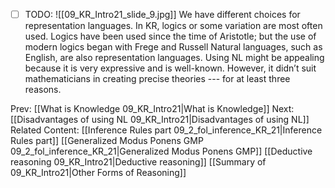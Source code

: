 ﻿- [ ] TODO:
![[09_KR_Intro21_slide_9.jpg]]
We have different choices for representation languages.
In KR, logics or some variation are most often used.
Logics have been used since the time of Aristotle; but the use of modern logics began with Frege and Russell
Natural languages, such as English, are also representation languages.
Using NL might be appealing because it is very expressive and is well-known.
However, it didn’t suit mathematicians in creating precise theories ---  for at least three reasons.



Prev: [[What is Knowledge 09_KR_Intro21|What is Knowledge]]
Next: [[Disadvantages of using NL 09_KR_Intro21|Disadvantages of using NL]]
Related Content:
[[Inference Rules part 09_2_fol_inference_KR_21|Inference Rules part]]
[[Generalized Modus Ponens GMP 09_2_fol_inference_KR_21|Generalized Modus Ponens GMP]]
[[Deductive reasoning 09_KR_Intro21|Deductive reasoning]]
[[Summary of 09_KR_Intro21|Other Forms of Reasoning]]